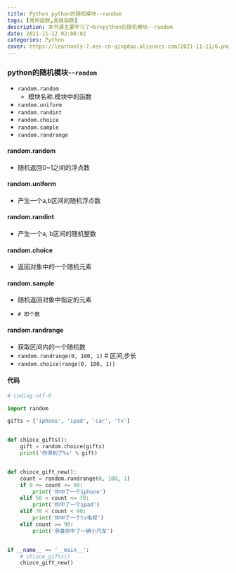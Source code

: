 ```yaml
---
title: Python python的随机模块--random
tags: [常用函数,高级函数]
description: 本节课主要学习了<br>python的随机模块--random
date: 2021-11-12 02:08:02
categories: Python
cover: https://learnonly-7.oss-cn-qingdao.aliyuncs.com/2021-11-11/6.png
---
```


### python的随机模块--`random`

- `random.random`
  - 模块名称.模块中的函数
- `random.uniform`
- `random.randint`
- `random.choice`
- `random.sample`
- `random.randrange`

#### random.random

- 随机返回0~1之间的浮点数

#### random.uniform

- 产生一个a,b区间的随机浮点数

#### random.randint

- 产生一个a, b区间的随机整数

#### random.choice

- 返回对象中的一个随机元素

#### random.sample

- 随机返回对象中指定的元素

- `# 即个数`

#### random.randrange

- 获取区间内的一个随机数
- `random.randrange(0, 100, 1)`  # 区间,步长
- `random.choice(range(0, 100, 1))`

#### 代码

```python
# coding:utf-8

import random

gifts = ['iphone', 'ipad', 'car', 'tv']


def chioce_gifts():
    gift = random.choice(gifts)
    print('你得到了%s' % gift)


def chioce_gift_new():
    count = random.randrange(0, 100, 1)
    if 0 <= count <= 50:
        print('你中了一个iphone')
    elif 50 < count <= 70:
        print('你中了一个ipad')
    elif 70 < count < 90:
        print('你中了一个tv电视')
    elif count >= 90:
        print('恭喜你中了一辆小汽车')


if __name__ == '__main__':
    # chioce_gifts()
    chioce_gift_new()
    
```
